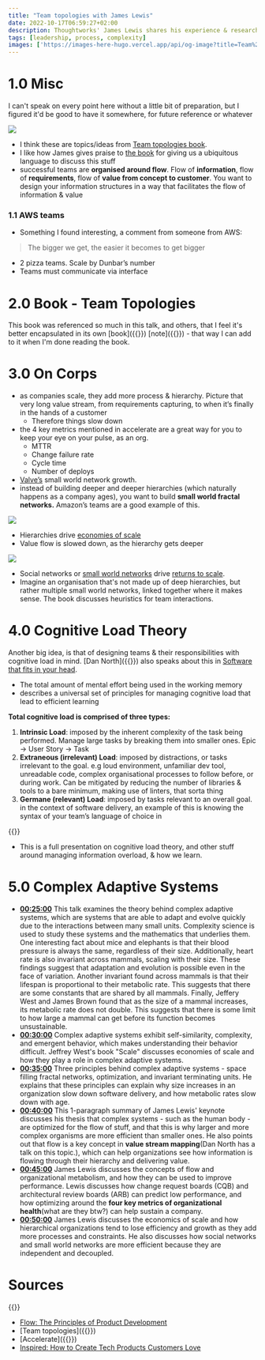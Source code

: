 ```yaml
---
title: "Team topologies with James Lewis"
date: 2022-10-17T06:59:27+02:00
description: Thoughtworks' James Lewis shares his experience & research on Team Topologies, software architecture, & complexity science
tags: [leadership, process, complexity]
images: ['https://images-here-hugo.vercel.app/api/og-image?title=Team%20topologies%20with%20James%20Lewis']
---
```


# 1.0 Misc

I can't speak on every point here without a little bit of preparation, but I figured it'd be good to have it somewhere, for future reference or whatever

![](https://res.cloudinary.com/hokaspokas/image/upload/v1665983175/here-hugo/tt_lahghz.png)

- I think these are topics/ideas from [Team topologies book](https://itrevolution.com/team-topologies/).
- I like how James gives praise to [the book](https://itrevolution.com/team-topologies/) for giving us a ubiquitous language to discuss this stuff
- successful teams are **organised around flow**. Flow of **information**, flow of **requirements**, flow of **value from concept to customer**. You want to design your information structures in a way that facilitates the flow of information & value

### 1.1 AWS teams

- Something I found interesting, a comment from someone from AWS:

> The bigger we get, the easier it becomes to get bigger

- 2 pizza teams. Scale by Dunbar’s number
- Teams must communicate via interface

# 2.0 Book - Team Topologies

This book was referenced so much in this talk, and others, that I feel it's better encapsulated in its own [book]({{<ref book>}}) [note]({{<ref team-topologies>}}) - that way I can add to it when I'm done reading the book.

# 3.0 On Corps

- as companies scale, they add more process & hierarchy. Picture that very long value stream, from requirements capturing, to when it’s finally in the hands of a customer
  - Therefore things slow down
- the 4 key metrics mentioned in accelerate are a great way for you to keep your eye on your pulse, as an org.
  - MTTR
  - Change failure rate
  - Cycle time
  - Number of deploys
- [Valve’s](https://youtu.be/_mYlSMepTGw?t=3348) small world network growth.
- instead of building deeper and deeper hierarchies (which naturally happens as a company ages), you want to build **small world fractal networks.**  Amazon’s teams are a good example of this.

![](https://res.cloudinary.com/hokaspokas/image/upload/v1665985138/here-hugo/hi_qxlapn.png)

- Hierarchies drive [economies of scale](https://en.wikipedia.org/wiki/Economies_of_scale)
- Value flow is slowed down, as the hierarchy gets deeper

![](https://res.cloudinary.com/hokaspokas/image/upload/v1665985096/here-hugo/fractal_ufd2qb.png)

- Social networks or [small world networks](https://en.wikipedia.org/wiki/Small-world_network) drive [returns to scale](https://www.thoughtco.com/overview-of-returns-to-scale-1146825).
- Imagine an organisation that's not made up of deep hierarchies, but rather multiple small world networks, linked together where it makes sense. The book discusses heuristics for team interactions.

# 4.0 Cognitive Load Theory

Another big idea, is that of designing teams & their responsibilities with cognitive load in mind. [Dan North]({{<ref Patterns-of-Effective-Teams>}}) also speaks about this in [Software that fits in your head](https://youtu.be/4Y0tOi7QWqM).

- The total amount of mental effort being used in the working memory
- describes a universal set of principles for managing cognitive load that lead to efficient learning

************************Total cognitive load is comprised of three types:************************

1. **Intrinsic Load**: imposed by the inherent complexity of the task being performed. Manage large tasks by breaking them into smaller ones. Epic → User Story → Task
2. **Extraneous (irrelevant) Load**: imposed by distractions, or tasks irrelevant to the goal. e.g loud environment, unfamiliar dev tool, unreadable code, complex organisational processes to follow before, or during work. Can be mitigated by reducing the number of libraries & tools to a bare minimum, making use of linters, that sorta thing
3. **Germane (relevant) Load**: imposed by tasks relevant to an overall goal. in the context of software delivery, an example of this is knowing the syntax of your team’s language of choice in

{{<youtube DUlFxffjDFo>}}

- This is a full presentation on cognitive load theory, and other stuff around managing information overload, & how we learn.

# 5.0 Complex Adaptive Systems

- **[00:25:00](https://youtu.be/_mYlSMepTGw?t=1500)** This talk examines the theory behind complex adaptive systems, which are systems that are able to adapt and evolve quickly due to the interactions between many small units. Complexity science is used to study these systems and the mathematics that underlies them. One interesting fact about mice and elephants is that their blood pressure is always the same, regardless of their size. Additionally, heart rate is also invariant across mammals, scaling with their size. These findings suggest that adaptation and evolution is possible even in the face of variation. Another invariant found across mammals is that their lifespan is proportional to their metabolic rate. This suggests that there are some constants that are shared by all mammals. Finally, Jeffery West and James Brown found that as the size of a mammal increases, its metabolic rate does not double. This suggests that there is some limit to how large a mammal can get before its function becomes unsustainable.
- **[00:30:00](https://youtu.be/_mYlSMepTGw?t=1800)** Complex adaptive systems exhibit self-similarity, complexity, and emergent behavior, which makes understanding their behavior difficult. Jeffrey West's book "Scale" discusses economies of scale and how they play a role in complex adaptive systems.
- **[00:35:00](https://youtu.be/_mYlSMepTGw?t=2100)** Three principles behind complex adaptive systems - space filling fractal networks, optimization, and invariant terminating units. He explains that these principles can explain why size increases in an organization slow down software delivery, and how metabolic rates slow down with age.
- **[00:40:00](https://youtu.be/_mYlSMepTGw?t=2400)** This 1-paragraph summary of James Lewis' keynote discusses his thesis that complex systems - such as the human body - are optimized for the flow of stuff, and that this is why larger and more complex organisms are more efficient than smaller ones. He also points out that flow is a key concept in **value stream mapping**(Dan North has a talk on this topic.), which can help organizations see how information is flowing through their hierarchy and delivering value.
- **[00:45:00](https://youtu.be/_mYlSMepTGw?t=2700)** James Lewis discusses the concepts of flow and organizational metabolism, and how they can be used to improve performance. Lewis discusses how change request boards (CQB) and architectural review boards (ARB) can predict low performance, and how optimizing around the **four key metrics of organizational health**(what are they btw?) can help sustain a company.
- **[00:50:00](https://youtu.be/_mYlSMepTGw?t=3000)** James Lewis discusses the economics of scale and how hierarchical organizations tend to lose efficiency and growth as they add more processes and constraints. He also discusses how social networks and small world networks are more efficient because they are independent and decoupled.

# Sources

{{<youtube _mYlSMepTGw>}}

- [Flow: The Principles of Product Development](https://www.amazon.com/Principles-Product-Development-Flow-Generation/dp/1935401009)
- [Team topologies]({{<ref team-topologies>}})
- [Accelerate]({{<ref accelerate>}})
- [Inspired: How to Create Tech Products Customers Love](https://www.goodreads.com/book/show/35249663-inspired)
